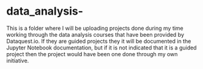 # data_analysis-
This is a folder where I will be uploading projects done during my time working through the data analysis courses that
have been provided by Dataquest.io. If they are guided projects they it will be documented in the Jupyter Notebook 
documentation, but if it is not indicated that it is a guided project then the project would have been one done through
my own initiative.
